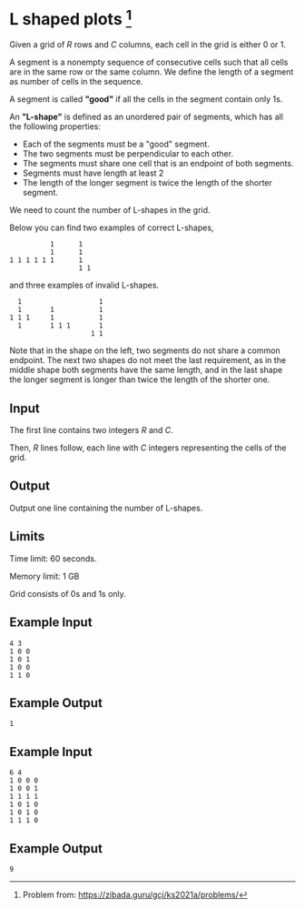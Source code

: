 # L shaped plots [^L-shaped-plots]

Given a grid of $R$ rows and $C$ columns, each cell in the grid is either 0 or 1.

A segment is a nonempty sequence of consecutive cells such that all cells are in the same row or the same column. 
We define the length of a segment as number of cells in the sequence.

A segment is called **"good"** if all the cells in the segment contain only $1$s.

An **"L-shape"** is defined as an unordered pair of segments, which has all the following properties:

- Each of the segments must be a "good" segment.
- The two segments must be perpendicular to each other.
- The segments must share one cell that is an endpoint of both segments.
- Segments must have length at least 2
- The length of the longer segment is twice the length of the shorter segment.

We need to count the number of L-shapes in the grid.

Below you can find two examples of correct L-shapes,

              1      1   
              1      1   
    1 1 1 1 1 1      1  
                     1 1 
                        
and three examples of invalid L-shapes.

      1                   1
      1       1           1
    1 1 1     1           1
      1       1 1 1       1
                        1 1

Note that in the shape on the left, two segments do not share a common endpoint. The next two shapes do not meet the last requirement, as in the middle shape both segments have the same length, and in the last shape the longer segment is longer than twice the length of the shorter one.

## Input

The first line contains two integers $R$ and $C$.

Then, $R$ lines follow, each line with $C$ integers representing the cells of the grid.

## Output

Output one line containing the number of L-shapes.

## Limits
Time limit: 60 seconds.

Memory limit: 1 GB

Grid consists of 0s and 1s only.

## Example Input

    4 3
    1 0 0
    1 0 1
    1 0 0
    1 1 0

## Example Output
    1

## Example Input
    6 4
    1 0 0 0
    1 0 0 1
    1 1 1 1
    1 0 1 0
    1 0 1 0
    1 1 1 0

## Example Output
    9

[^L-shaped-plots]: Problem from:
    https://zibada.guru/gcj/ks2021a/problems/

